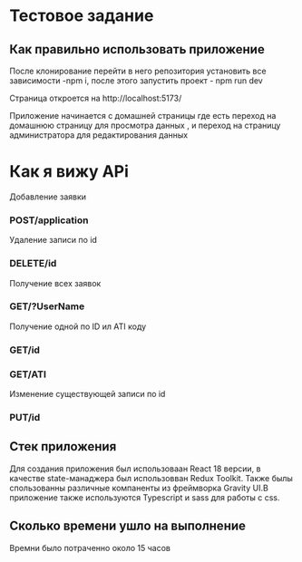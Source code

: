 # Тестовое задание 



## Как правильно использовать приложение

После клонирование перейти  в него репозитория установить все зависимости -npm i, после этого запустить проект - npm run dev

Страница откроется на  http://localhost:5173/

Приложение начинается с домашней страницы где  есть переход на домашнюю страницу для просмотра данных , и переход на страницу администратора для редактирования данных
# Как я вижу APi

Добавление заявки
### POST/application

Удаление записи по id
### DELETE/id

Получение всех заявок 
### GET/?UserName

Получение одной по ID ил ATI коду
### GET/id
### GET/ATI

Изменение существующей записи по id
### PUT/id






## Стек приложения 

Для создания приложения был использоваан React 18 версии, в качестве state-манаджера был использовван Redux Toolkit. Также былы спользованны различные компаненты из фреймворка Gravity UI.В приложение также используются Typescript и sass для работы с css.



## Сколько времени ушло на выполнение

Времни было потраченно около 15 часов

